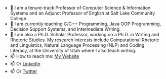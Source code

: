 - 🔭 I am a tenure-track Professor of Computer Science & Information Systems and an Adjunct Professor of English at Salt Lake Community College.
- 🌱 I am currently teaching C/C++ Programming, Java OOP Programming, Decision Support Systems, and Intermediate Writing.
- 🌱 I am also a Ph.D. Scholar Professor, working on a Ph.D. in Writing and Rhetoric Studies. My research interests include Computational Rhetoric and Linguistics, Natural Language Processing (NLP) and Coding Literacy, at the University of Utah where I also teach writing. 
- 📫 How to reach me: [My Website](https://johngordon.io)
- 📫 Or [LinkedIn](https://www.linkedin.com/in/johncalvingordon/)
- 📫 Or [Twitter](https://twitter.com/ProfJGordon)

